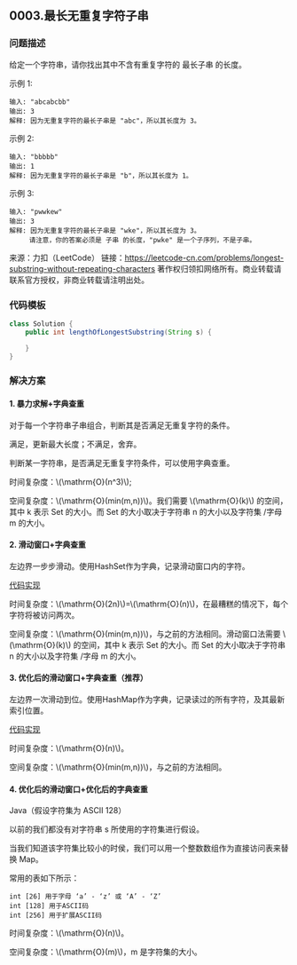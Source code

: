 <script src="https://cdn.bootcss.com/mathjax/2.7.7/MathJax.js?config=TeX-AMS-MML_HTMLorMML"></script>


## 0003.最长无重复字符子串

### 问题描述

给定一个字符串，请你找出其中不含有重复字符的 最长子串 的长度。

示例 1:

```
输入: "abcabcbb"
输出: 3 
解释: 因为无重复字符的最长子串是 "abc"，所以其长度为 3。
```

示例 2:

```
输入: "bbbbb"
输出: 1
解释: 因为无重复字符的最长子串是 "b"，所以其长度为 1。
```

示例 3:

```
输入: "pwwkew"
输出: 3
解释: 因为无重复字符的最长子串是 "wke"，所以其长度为 3。
     请注意，你的答案必须是 子串 的长度，"pwke" 是一个子序列，不是子串。
```

来源：力扣（LeetCode）
链接：https://leetcode-cn.com/problems/longest-substring-without-repeating-characters
著作权归领扣网络所有。商业转载请联系官方授权，非商业转载请注明出处。


### 代码模板

```java
class Solution {
    public int lengthOfLongestSubstring(String s) {

    }
}
```

### 解决方案

#### 1. 暴力求解+字典查重

对于每一个字符串子串组合，判断其是否满足无重复字符的条件。

满足，更新最大长度；不满足，舍弃。

判断某一字符串，是否满足无重复字符条件，可以使用字典查重。

时间复杂度：\\(\mathrm{O}(n^3)\\);

空间复杂度：\\(\mathrm{O}(min(m,n))\\)。我们需要 \\(\mathrm{O}(k)\\) 的空间，其中 k 表示 Set 的大小。而 Set 的大小取决于字符串 n 的大小以及字符集 /字母 m 的大小。



#### 2. 滑动窗口+字典查重

左边界一步步滑动。使用HashSet作为字典，记录滑动窗口内的字符。

[代码实现](qu0003/solu2/Solution.java)

时间复杂度：\\(\mathrm{O}(2n)\\)=\\(\mathrm{O}(n)\\)，在最糟糕的情况下，每个字符将被访问两次。

空间复杂度：\\(\mathrm{O}(min(m,n))\\)，与之前的方法相同。滑动窗口法需要 \\(\mathrm{O}(k)\\) 的空间，其中 k 表示 Set 的大小。而 Set 的大小取决于字符串 n 的大小以及字符集 /字母 m 的大小。


#### 3. 优化后的滑动窗口+字典查重（推荐）

左边界一次滑动到位。使用HashMap作为字典，记录读过的所有字符，及其最新索引位置。

[代码实现](qu0003/solu3/Solution.java)


时间复杂度：\\(\mathrm{O}(n)\\)。

空间复杂度：\\(\mathrm{O}(min(m,n))\\)，与之前的方法相同。


#### 4. 优化后的滑动窗口+优化后的字典查重

Java（假设字符集为 ASCII 128）

以前的我们都没有对字符串 s 所使用的字符集进行假设。

当我们知道该字符集比较小的时侯，我们可以用一个整数数组作为直接访问表来替换 Map。

常用的表如下所示：

```
int [26] 用于字母 ‘a’ - ‘z’ 或 ‘A’ - ‘Z’
int [128] 用于ASCII码
int [256] 用于扩展ASCII码
```

时间复杂度：\\(\mathrm{O}(n)\\)。

空间复杂度：\\(\mathrm{O}(m)\\)，m 是字符集的大小。